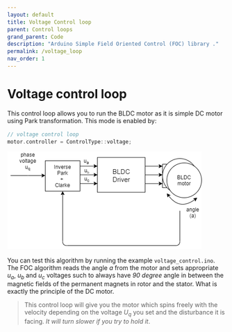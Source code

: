 ```yaml
---
layout: default
title: Voltage Control loop
parent: Control loops
grand_parent: Code
description: "Arduino Simple Field Oriented Control (FOC) library ."
permalink: /voltage_loop
nav_order: 1
---
```


# Voltage control loop
This control loop allows you to run the BLDC motor as it is simple DC motor using Park transformation. This mode is enabled by:
```cpp
// voltage control loop
motor.controller = ControlType::voltage;
```
 <a name="foc_image"></a><img src="extras/Images/voltage_loop.png">

You can test this algorithm by running the example `voltage_control.ino`.
The FOC algorithm reads the angle <i>a</i> from the motor and sets appropriate <i>u<sub>a</sub></i>, <i>u<sub>b</sub></i> and <i>u<sub>c</sub></i> voltages such to always have <i>90 degree</i> angle in between the magnetic fields of the permanent magnets in rotor and the stator. What is exactly the principle of the DC motor.
> This control loop will give you the motor which spins freely with the velocity depending on the voltage <i>U<sub>q</sub></i> you set and the disturbance it is facing. *It will turn slower if you try to hold it*.

